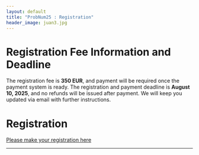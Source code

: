 ```yaml
---
layout: default
title: "ProbNum25 : Registration"
header_image: juan3.jpg
---
```


# Registration Fee Information and Deadline
The registration fee is **350 EUR**, and payment will be required once the payment system is ready. The registration and payment deadline is **August 10, 2025**, and no refunds will be issued after payment. We will keep you updated via email with further instructions.  

# Registration
[Please make your registration here](https://docs.google.com/forms/d/e/1FAIpQLSfqxgl9gLVwdIZXJzY1VMEJKKpfC-DbU-lVVFc9iBt62riEPA/viewform?usp=header)

--- 


